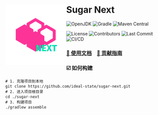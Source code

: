 # <img align="left" src="logo.svg" height="192px" alt="logo"/> Sugar Next

![OpenJDK](https://img.shields.io/badge/OpenJDK-1.8%2b-blue?logo=openjdk&style=flat-square)
![Gradle](https://img.shields.io/badge/Gradle-8%2E14+-g?logo=gradle&style=flat-square)
![Maven Central](https://img.shields.io/maven-central/v/team.idealstate.sugar-next/sugar-next?style=flat-square&logo=apachemaven&label=Maven%20Central)

![License](https://img.shields.io/github/license/ideal-state/sugar-next?&style=flat-square)
![Contributors](https://img.shields.io/github/contributors-anon/ideal-state/sugar-next?style=flat-square&label=contributors)
![Last Commit](https://img.shields.io/github/last-commit/ideal-state/sugar-next?style=flat-square)
![CI/CD](https://img.shields.io/github/actions/workflow/status/ideal-state/sugar-next/test?branch=master&style=flat-square&label=actions)

### [📖 使用文档](https://docs.idealstate.team/sugar-next/) &ensp; [📢 贡献指南](https://docs.idealstate.team/guide/contribution/)

### ☑️ 如何构建

```shell
# 1. 克隆项目到本地
git clone https://github.com/ideal-state/sugar-next.git
# 2. 进入项目根目录
cd ./sugar-next
# 3. 构建项目
./gradlew assemble
```
